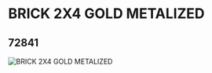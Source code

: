 # BRICK 2X4 GOLD METALIZED
## 72841
![BRICK 2X4 GOLD METALIZED](https://lc-www-live-s.legocdn.com/media/bricks/5/2/4528634.jpg)